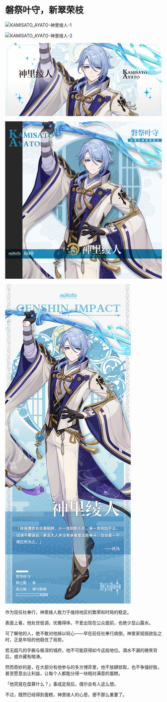 # 磐祭叶守，新翠荣枝

![KAMISATO_AYATO-神里绫人-1](./../D动图/KAMISATO_AYATO-神里绫人-1.gif)

![KAMISATO_AYATO-神里绫人-2](./../D动图/KAMISATO_AYATO-神里绫人-2.gif)

![KAMISATO_AYATO-神里绫人](./../A小卡/KAMISATO_AYATO-神里绫人.jpg)

![KAMISATO_AYATO-神里绫人](./../B方形卡/KAMISATO_AYATO-神里绫人.jpeg)

![KAMISATO_AYATO-神里绫人](./../C立绘/KAMISATO_AYATO-神里绫人.jpeg)

作为现任社奉行，神里绫人致力于维持地区的繁荣和时局的稳定。

表面上看，他处世低调，优雅得体，不爱出现在公众面前，也绝少显山露水。

可了解他的人，绝不敢对他掉以轻心——早在前任社奉行病倒，神里家摇摇欲坠之时，正是年轻的他稳住了局势。

若无超凡的手腕与极深的城府，他不可能获得如今这般地位。滴水不漏的微笑背后，或许藏有暗涛。

然而奇妙的是，在大部分有他参与的多方博弈里，他不放肆掠取，也不争强好胜，甚至愿意出让利益，让每个人都能分得一块相对满意的蛋糕。

「他究竟在盘算什么？」事成定局后，偶尔会有人这么想。

不过，既然已经得到蛋糕，神里绫人的心思，便不那么重要了。
